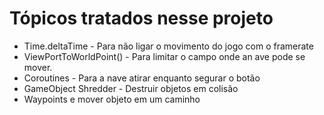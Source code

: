 # Tópicos tratados nesse projeto
* Time.deltaTime - Para não ligar o movimento do jogo com o framerate
* ViewPortToWorldPoint() - Para limitar o campo onde an ave pode se mover.
* Coroutines - Para a nave atirar enquanto segurar o botão
* GameObject Shredder - Destruir objetos em colisão
* Waypoints e mover objeto em um caminho
